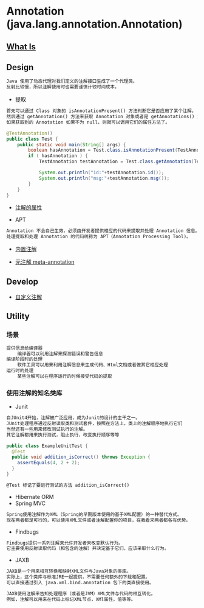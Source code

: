 # Annotation (java.lang.annotation.Annotation)

## [What Is](WhatIs.md)

## Design

```md
Java 使用了动态代理对我们定义的注解接口生成了一个代理类。
反射比较慢，所以注解使用时也需要谨慎计较时间成本。
```
* 提取
```md
首先可以通过 Class 对象的 isAnnotationPresent() 方法判断它是否应用了某个注解。
然后通过 getAnnotation() 方法来获取 Annotation 对象或者是 getAnnotations() 方法。
如果获取到的 Annotation 如果不为 null，则就可以调用它们的属性方法了。
```
```java
@TestAnnotation()
public class Test {
    public static void main(String[] args) {
        boolean hasAnnotation = Test.class.isAnnotationPresent(TestAnnotation.class);
        if ( hasAnnotation ) {
            TestAnnotation testAnnotation = Test.class.getAnnotation(TestAnnotation.class);

            System.out.println("id:"+testAnnotation.id());
            System.out.println("msg:"+testAnnotation.msg());
        }
    }
}
```

* [注解的属性](Property.md)

* APT
```md
Annotation 不会自己生效，必须由开发者提供相应的代码来提取并处理 Annotation 信息。
处理提取和处理 Annotation 的代码统称为 APT（Annotation Processing Tool)。
```
* [内置注解](Buildin-annotation.md)

* [元注解 meta-annotation](meta-annotation.md)

## Develop
* [自定义注解](UD-annotation.md)

## Utility
### 场景
```md
提供信息给编译器
	编译器可以利用注解来探测错误和警告信息 
编译阶段时的处理
	软件工具可以用来利用注解信息来生成代码、Html文档或者做其它相应处理
运行时的处理
	某些注解可以在程序运行的时候接受代码的提取
```
### 使用注解的知名类库
* Junit
```md
自JUnit4开始，注解被广泛应用，成为Junit的设计的主干之一。
JUnit处理程序通过反射读取类和测试套件，按照在方法上，类上的注解顺序地执行它们
当然还有一些用来修改测试执行的注解。
其它注解都用来执行测试，阻止执行，改变执行顺序等等
```
```java	
public class ExampleUnitTest {
  @Test
  public void addition_isCorrect() throws Exception {
    assertEquals(4, 2 + 2);
  }
}
```
```md
@Test 标记了要进行测试的方法 addition_isCorrect()
```
* Hibernate ORM
* Spring MVC
```md
Spring使用注解作为XML（Spring的早期版本使用的基于XML配置）的一种替代方式。
现在两者都是可行的，可以使用XML文件或者注解配置你的项目，在我看来两者都各有优势。
```
* Findbugs
```md
Findbugs提供一系列注解来允许开发者来改变默认行为。
它主要使用反射读取代码（和包含的注解）并决定基于它们，应该采取什么行为。
```
* JAXB
```md
JAXB是一个用来相互转换和映射XML文件与Java对象的类库。
实际上，这个类库与标准JRE一起提供，不需要任何额外的下载和配置。
可以直接通过引入 java.xml.bind.annotation 包下的类直接使用。

JAXB使用注解来告知处理程序（或者是JVM）XML文件与代码的相互转化。
例如，注解可以用来在代码上标记XML节点，XMl属性，值等等。
```